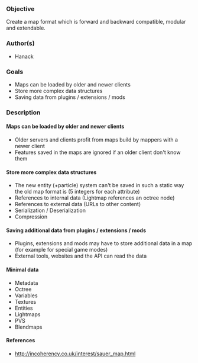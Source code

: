 ### Objective

Create a map format which is forward and backward compatible, modular and extendable.

### Author(s)

* Hanack

### Goals

* Maps can be loaded by older and newer clients
* Store more complex data structures
* Saving data from plugins / extensions / mods

### Description

#### Maps can be loaded by older and newer clients

* Older servers and clients profit from maps build by mappers with a newer client
* Features saved in the maps are ignored if an older client don't know them

#### Store more complex data structures

* The new entity (+particle) system can't be saved in such a static way the old map format is (5 integers for each attribute)
* References to internal data (Lightmap references an octree node)
* References to external data (URLs to other content)
* Serialization / Deserialization
* Compression

#### Saving additional data from plugins / extensions / mods

* Plugins, extensions and mods may have to store additional data in a map (for example for special game modes)
* External tools, websites and the API can read the data

#### Minimal data

* Metadata
* Octree
* Variables
* Textures
* Entities
* Lightmaps
* PVS
* Blendmaps

#### References

* http://incoherency.co.uk/interest/sauer_map.html